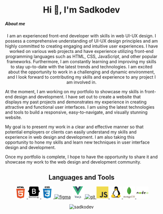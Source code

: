 <h1 align="center">Hi 👋, I'm Sadkodev</h1>
<h5>About me</h5> 
<p align="center">I am an experienced front-end developer with skills in web UI-UX design. I possess a comprehensive understanding of UI-UX design principles and am highly committed to creating engaging and intuitive user experiences. I have worked on various web projects and have experience utilizing front-end programming languages such as HTML, CSS, JavaScript, and other popular frameworks. Furthermore, I am constantly learning and improving my skills to stay up-to-date with the latest trends and technologies. I am excited about the opportunity to work in a challenging and dynamic environment, and I look forward to contributing my skills and experience to any project I am involved in.</p>

<p align="center">
<p align="left">
  At the moment, I am working on my portfolio to showcase my skills in front-end design and development. I have set out to create a website that displays my past projects and demonstrates my experience in creating attractive and functional user interfaces. I am using the latest technologies and tools to build a responsive, easy-to-navigate, and visually stunning website.

My goal is to present my work in a clear and effective manner so that potential employers or clients can easily understand my skills and experience in web design and development. I am also taking this opportunity to hone my skills and learn new techniques in user interface design and development.

Once my portfolio is complete, I hope to have the opportunity to share it and showcase my work to the web design and development community.
</p>
</p>
<h2 align="center">Languages and Tools </h2>

<p align="center" class="techno"> <a class="techno-item" href="https://www.w3.org/html/" target="_blank" rel="noreferrer"> <img src="https://raw.githubusercontent.com/devicons/devicon/master/icons/html5/html5-original-wordmark.svg" alt="html5" width="40" height="40"/> </a> <a class="techno-item" href="https://getbootstrap.com" target="_blank" rel="noreferrer"><img src="https://raw.githubusercontent.com/devicons/devicon/master/icons/bootstrap/bootstrap-plain-wordmark.svg" alt="bootstrap" width="40" height="40"/> 
</a> <a class="techno-item" href="https://www.w3schools.com/css/" target="_blank" rel="noreferrer"><img src="https://raw.githubusercontent.com/devicons/devicon/master/icons/css3/css3-original-wordmark.svg" alt="css3" width="40" height="40"/><a
class="techno-item" href="https://www.figma.com/" target="_blank" rel="noreferrer"> <img src="https://www.vectorlogo.zone/logos/figma/figma-icon.svg" alt="figma" width="40" height="40"/></a> <a class="techno-item"  href="https://vuejs.org/" target="_blank" rel="noreferrer"><img src="https://raw.githubusercontent.com/devicons/devicon/master/icons/vuejs/vuejs-original-wordmark.svg" alt="vuejs" width="40" height="40"/> </a> <a class="techno-item"  href="https://git-scm.com/" target="_blank" rel="noreferrer"> <img src="https://www.vectorlogo.zone/logos/git-scm/git-scm-icon.svg" alt="git" width="40" height="40"/></a><a class="techno-item"  href="https://developer.mozilla.org/en-US/docs/Web/JavaScript" target="_blank" rel="noreferrer"> <img src="https://raw.githubusercontent.com/devicons/devicon/master/icons/javascript/javascript-original.svg" alt="javascript" width="40" height="40"/> </a><a class="techno-item"  href="https://www.linux.org/" target="_blank" rel="noreferrer"> <img src="https://raw.githubusercontent.com/devicons/devicon/master/icons/linux/linux-original.svg" alt="linux" width="40" height="40"/> </a> <a class="techno-item"  href="https://www.mongodb.com/" target="_blank" rel="noreferrer"> <img src="https://raw.githubusercontent.com/devicons/devicon/master/icons/mongodb/mongodb-original-wordmark.svg" alt="mongodb" width="40" height="40"/> </a> <a class="techno-item"  href="https://nodejs.org" target="_blank" rel="noreferrer"> <img src="https://raw.githubusercontent.com/devicons/devicon/master/icons/nodejs/nodejs-original-wordmark.svg" alt="nodejs" width="40" height="40"/></a> </p>



<p align="center" ><img align="center" src="https://github-readme-stats.vercel.app/api/top-langs?username=sadkodev&show_icons=true&locale=en&layout=compact" alt="sadkodev" /></p>
